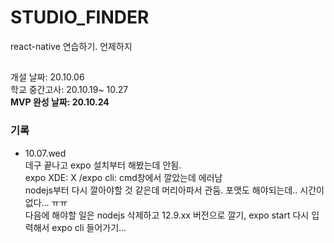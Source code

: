 # STUDIO_FINDER
react-native 연습하기. 언제하지   
##   
개설 날짜: 20.10.06   
학교 중간고사: 20.10.19~ 10.27   
**MVP 완성 날짜: 20.10.24**   

### 기록
- 10.07.wed   
데구 끝나고 expo 설치부터 해봤는데 안됨.   
expo XDE: X /expo cli: cmd창에서 깔았는데 에러남   
nodejs부터 다시 깔아야할 것 같은데 머리아파서 관둠. 포맷도 해야되는데.. 시간이 없다... ㅠㅠ   
다음에 해야할 일은 nodejs 삭제하고 12.9.xx 버전으로 깔기, expo start 다시 입력해서 expo cli 들어가기...
